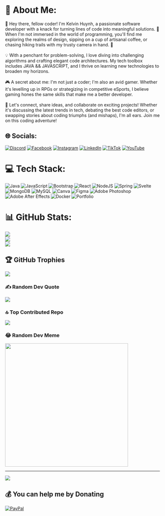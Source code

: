 # 💫 About Me:
👋 Hey there, fellow coder! I'm Kelvin Huynh, a passionate software developer with a knack for turning lines of code into meaningful solutions. 🚀 When I'm not immersed in the world of programming, you'll find me exploring the realms of design, sipping on a cup of artisanal coffee, or chasing hiking trails with my trusty camera in hand. 📸<br><br>💡 With a penchant for problem-solving, I love diving into challenging algorithms and crafting elegant code architectures. My tech toolbox includes JAVA && JAVASCRIPT, and I thrive on learning new technologies to broaden my horizons.<br><br>🎮 A secret about me: I'm not just a coder; I'm also an avid gamer. Whether it's levelling up in RPGs or strategizing in competitive eSports, I believe gaming hones the same skills that make me a better developer.<br><br>🌟 Let's connect, share ideas, and collaborate on exciting projects! Whether it's discussing the latest trends in tech, debating the best code editors, or swapping stories about coding triumphs (and mishaps), I'm all ears. Join me on this coding adventure!


## 🌐 Socials:
[![Discord](https://img.shields.io/badge/Discord-%237289DA.svg?logo=discord&logoColor=white)](https://discord.gg/https://discord.gg/GzfFhuahMy) [![Facebook](https://img.shields.io/badge/Facebook-%231877F2.svg?logo=Facebook&logoColor=white)](https://facebook.com/https://www.facebook.com/KelvinHuynh97/) [![Instagram](https://img.shields.io/badge/Instagram-%23E4405F.svg?logo=Instagram&logoColor=white)](https://instagram.com/https://www.instagram.com/kelvinnn_huynh/) [![LinkedIn](https://img.shields.io/badge/LinkedIn-%230077B5.svg?logo=linkedin&logoColor=white)](https://linkedin.com/in/https://www.linkedin.com/in/huynh-t-1186a313b/) [![TikTok](https://img.shields.io/badge/TikTok-%23000000.svg?logo=TikTok&logoColor=white)](https://tiktok.com/@https://www.tiktok.com/@kelvin_huynhh) [![YouTube](https://img.shields.io/badge/YouTube-%23FF0000.svg?logo=YouTube&logoColor=white)](https://youtube.com/@https://www.youtube.com/channel/UCua8SKTrzYijNHusu4Z-DIQ) 

# 💻 Tech Stack:
![Java](https://img.shields.io/badge/java-%23ED8B00.svg?style=for-the-badge&logo=java&logoColor=white) ![JavaScript](https://img.shields.io/badge/javascript-%23323330.svg?style=for-the-badge&logo=javascript&logoColor=%23F7DF1E) ![Bootstrap](https://img.shields.io/badge/bootstrap-%23563D7C.svg?style=for-the-badge&logo=bootstrap&logoColor=white) ![React](https://img.shields.io/badge/react-%2320232a.svg?style=for-the-badge&logo=react&logoColor=%2361DAFB) ![NodeJS](https://img.shields.io/badge/node.js-6DA55F?style=for-the-badge&logo=node.js&logoColor=white) ![Spring](https://img.shields.io/badge/spring-%236DB33F.svg?style=for-the-badge&logo=spring&logoColor=white) ![Svelte](https://img.shields.io/badge/svelte-%23f1413d.svg?style=for-the-badge&logo=svelte&logoColor=white) ![MongoDB](https://img.shields.io/badge/MongoDB-%234ea94b.svg?style=for-the-badge&logo=mongodb&logoColor=white) ![MySQL](https://img.shields.io/badge/mysql-%2300f.svg?style=for-the-badge&logo=mysql&logoColor=white) ![Canva](https://img.shields.io/badge/Canva-%2300C4CC.svg?style=for-the-badge&logo=Canva&logoColor=white) 	![Figma](https://img.shields.io/badge/figma-%23F24E1E.svg?style=for-the-badge&logo=figma&logoColor=white) ![Adobe Photoshop](https://img.shields.io/badge/adobephotoshop-%2331A8FF.svg?style=for-the-badge&logo=adobephotoshop&logoColor=white) ![Adobe After Effects](https://img.shields.io/badge/Adobe%20After%20Effects-9999FF.svg?style=for-the-badge&logo=Adobe%20After%20Effects&logoColor=white) ![Docker](https://img.shields.io/badge/docker-%230db7ed.svg?style=for-the-badge&logo=docker&logoColor=white) ![Portfolio](https://img.shields.io/badge/Portfolio-%23000000.svg?style=for-the-badge&logo=firefox&logoColor=#FF7139)
# 📊 GitHub Stats:
![](https://github-readme-stats.vercel.app/api?username=KelvinHuynh&theme=react&hide_border=false&include_all_commits=false&count_private=false)<br/>
![](https://github-readme-streak-stats.herokuapp.com/?user=KelvinHuynh&theme=react&hide_border=false)<br/>
![](https://github-readme-stats.vercel.app/api/top-langs/?username=KelvinHuynh&theme=react&hide_border=false&include_all_commits=false&count_private=false&layout=compact)

## 🏆 GitHub Trophies
![](https://github-profile-trophy.vercel.app/?username=KelvinHuynh&theme=radical&no-frame=false&no-bg=true&margin-w=4)

### ✍️ Random Dev Quote
![](https://quotes-github-readme.vercel.app/api?type=horizontal&theme=radical)

### 🔝 Top Contributed Repo
![](https://github-contributor-stats.vercel.app/api?username=KelvinHuynh&limit=5&theme=dark&combine_all_yearly_contributions=true)

### 😂 Random Dev Meme
<img src='https://randommeme-five.vercel.app/' style="height: 400px;"/>

---
[![](https://visitcount.itsvg.in/api?id=KelvinHuynh&label=Profile%20Views&color=0&icon=2&pretty=false)](https://visitcount.itsvg.in)

  ## 💰 You can help me by Donating
  [![PayPal](https://img.shields.io/badge/PayPal-00457C?style=for-the-badge&logo=paypal&logoColor=white)](https://paypal.me/paypal.me/ThienPhu03) 

  
<!-- Proudly created with GPRM ( https://gprm.itsvg.in ) -->
